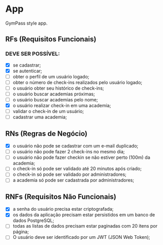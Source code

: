 # App

GymPass style app.

## RFs (Requisitos Funcionais)

### DEVE SER POSSÍVEL:
- [x] se cadastrar;
- [x] se autenticar;
- [ ] obter o perfil de um usuário logado;
- [ ] obter o número de check-ins realizados pelo usuário logado;
- [ ] o usuário obter seu histórico de check-ins;
- [ ] o usuário buscar academias próximas;
- [ ] o usuário buscar academias pelo nome;
- [x] o usuário realizar check-in em uma academia;
- [ ] validar o check-in de um usuário;
- [ ] cadastrar uma academia;

## RNs (Regras de Negócio)

- [x] o usuário não pode se cadastrar com um e-mail duplicado;
- [ ] o usuário não pode fazer 2 check-ins no mesmo dia;
- [ ] o usuário não pode fazer checkin se não estiver perto (100m) da academia;
- [ ] o check-in só pode ser validado até 20 minutos após criado;
- [ ] o check-in só pode ser validado por administradores;
- [ ] a academia só pode ser cadastrada por administradores;

## RNFs (Requisitos Não Funcionais)

- [x] a senha do usuário precisa estar criptografada;
- [x] os dados da aplicação precisam estar persistidos em um banco de dados PostgreSQL;
- [ ] todas as listas de dados precisam estar paginadas com 20 itens por página;
- [ ] O usuário deve ser identificado por um JWT (JSON Web Token);
